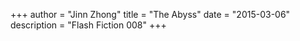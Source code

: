 +++
author = "Jinn Zhong"
title = "The Abyss"
date = "2015-03-06"
description = "Flash Fiction 008"
+++
